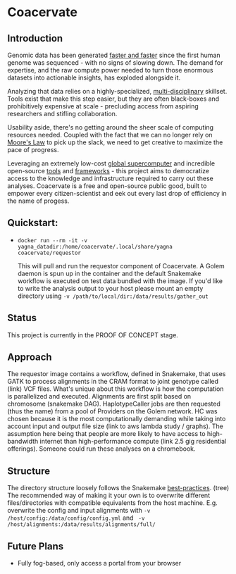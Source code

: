 # Coacervate

## Introduction

Genomic data has been generated [faster and faster](https://journals.plos.org/plosbiology/article?id=10.1371/journal.pbio.1002195) since the first human genome was sequenced - with no signs of slowing down. The demand for expertise, and the raw compute power needed to turn those enormous datasets into actionable insights, has exploded alongside it.

Analyzing that data relies on a highly-specialized, [multi-disciplinary](https://www.ncbi.nlm.nih.gov/pmc/articles/PMC5471940/) skillset. Tools exist that make this step easier, but they are often black-boxes and prohibitively expensive at scale - precluding access from aspiring researchers and stifling collaboration.

Usability aside, there's no getting around the sheer scale of computing resources needed. Coupled with the fact that we can no longer rely on [Moore's Law](https://www.technologyreview.com/2016/05/13/245938/moores-law-is-dead-now-what/) to pick up the slack, we need to get creative to maximize the pace of progress.

Leveraging an extremely low-cost [global supercomputer](golem.network) and incredible open-source [tools](https://gatk.broadinstitute.org/hc/en-us) and [frameworks](https://snakemake.github.io/) - this project aims to democratize access to the knowledge and infrastructure required to carry out these analyses. Coacervate is a free and open-source public good, built to empower every citizen-scientist and eek out every last drop of efficiency in the name of progess.


## Quickstart:
- `docker run --rm -it -v yagna_datadir:/home/coacervate/.local/share/yagna coacervate/requestor`

  This will pull and run the requestor component of Coacervate. A Golem daemon is spun up in the container and the default Snakemake workflow is executed on test data bundled with the image. If you'd like to write the analysis output to your host please mount an empty directory using `-v /path/to/local/dir:/data/results/gather_out`

## Status
This project is currently in the PROOF OF CONCEPT stage. 

## Approach
The requestor image contains a workflow, defined in Snakemake, that uses GATK to process alignments in the CRAM format to joint genotype called (link) VCF files. What's unique about this workflow is how the computation is parallelized and executed. Alignments are first split based on chromosome (snakemake DAG). HaplotypeCaller jobs are then requested (thus the name) from a pool of Providers on the Golem network. HC was chosen because it is the most computationally demanding while taking into account input and output file size (link to aws lambda study / graphs). The assumption here being that people are more likely to have access to high-bandwidth internet than high-performance compute (link 2.5 gig residential offerings). Someone could run these analyses on a chromebook. 

## Structure
The directory structure loosely follows the Snakemake [best-practices](https://snakemake.readthedocs.io/en/stable/snakefiles/deployment.html#distribution-and-reproducibility). (tree) The recommended way of making it your own is to overwrite different files/directories with compatible equivalents from the host machine. E.g. overwrite the config and input alignments with `-v /host/config:/data/config/config.yml` and ` -v /host/alignments:/data/results/alignments/full/`

## Future Plans
- Fully fog-based, only access a portal from your browser


